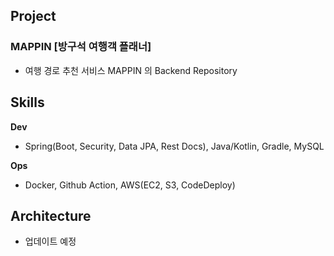 ## Project
### MAPPIN [방구석 여행객 플래너]
  - 여행 경로 추천 서비스 MAPPIN 의 Backend Repository

## Skills
**Dev**
  - Spring(Boot, Security, Data JPA, Rest Docs), Java/Kotlin, Gradle, MySQL

**Ops**
  - Docker, Github Action, AWS(EC2, S3, CodeDeploy)

## Architecture
  - 업데이트 예정
